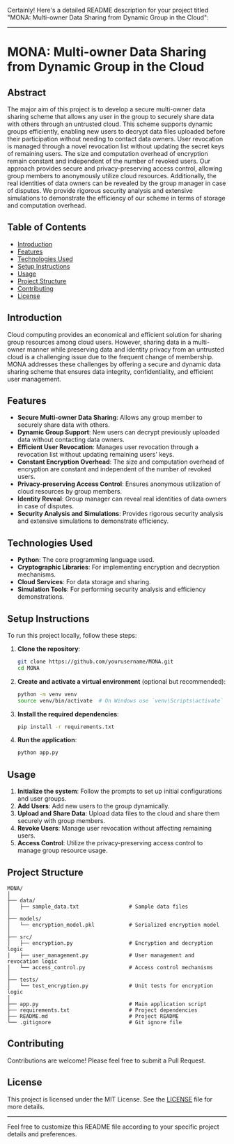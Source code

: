 Certainly! Here's a detailed README description for your project titled "MONA: Multi-owner Data Sharing from Dynamic Group in the Cloud":

---

# MONA: Multi-owner Data Sharing from Dynamic Group in the Cloud

## Abstract
The major aim of this project is to develop a secure multi-owner data sharing scheme that allows any user in the group to securely share data with others through an untrusted cloud. This scheme supports dynamic groups efficiently, enabling new users to decrypt data files uploaded before their participation without needing to contact data owners. User revocation is managed through a novel revocation list without updating the secret keys of remaining users. The size and computation overhead of encryption remain constant and independent of the number of revoked users. Our approach provides secure and privacy-preserving access control, allowing group members to anonymously utilize cloud resources. Additionally, the real identities of data owners can be revealed by the group manager in case of disputes. We provide rigorous security analysis and extensive simulations to demonstrate the efficiency of our scheme in terms of storage and computation overhead.

## Table of Contents
- [Introduction](#introduction)
- [Features](#features)
- [Technologies Used](#technologies-used)
- [Setup Instructions](#setup-instructions)
- [Usage](#usage)
- [Project Structure](#project-structure)
- [Contributing](#contributing)
- [License](#license)

## Introduction
Cloud computing provides an economical and efficient solution for sharing group resources among cloud users. However, sharing data in a multi-owner manner while preserving data and identity privacy from an untrusted cloud is a challenging issue due to the frequent change of membership. MONA addresses these challenges by offering a secure and dynamic data sharing scheme that ensures data integrity, confidentiality, and efficient user management.

## Features
- **Secure Multi-owner Data Sharing**: Allows any group member to securely share data with others.
- **Dynamic Group Support**: New users can decrypt previously uploaded data without contacting data owners.
- **Efficient User Revocation**: Manages user revocation through a revocation list without updating remaining users' keys.
- **Constant Encryption Overhead**: The size and computation overhead of encryption are constant and independent of the number of revoked users.
- **Privacy-preserving Access Control**: Ensures anonymous utilization of cloud resources by group members.
- **Identity Reveal**: Group manager can reveal real identities of data owners in case of disputes.
- **Security Analysis and Simulations**: Provides rigorous security analysis and extensive simulations to demonstrate efficiency.

## Technologies Used
- **Python**: The core programming language used.
- **Cryptographic Libraries**: For implementing encryption and decryption mechanisms.
- **Cloud Services**: For data storage and sharing.
- **Simulation Tools**: For performing security analysis and efficiency demonstrations.

## Setup Instructions
To run this project locally, follow these steps:

1. **Clone the repository**:
    ```bash
    git clone https://github.com/yourusername/MONA.git
    cd MONA
    ```

2. **Create and activate a virtual environment** (optional but recommended):
    ```bash
    python -m venv venv
    source venv/bin/activate  # On Windows use `venv\Scripts\activate`
    ```

3. **Install the required dependencies**:
    ```bash
    pip install -r requirements.txt
    ```

4. **Run the application**:
    ```bash
    python app.py
    ```

## Usage
1. **Initialize the system**: Follow the prompts to set up initial configurations and user groups.
2. **Add Users**: Add new users to the group dynamically.
3. **Upload and Share Data**: Upload data files to the cloud and share them securely with group members.
4. **Revoke Users**: Manage user revocation without affecting remaining users.
5. **Access Control**: Utilize the privacy-preserving access control to manage group resource usage.

## Project Structure
```
MONA/
│
├── data/
│   ├── sample_data.txt                # Sample data files
│
├── models/
│   └── encryption_model.pkl           # Serialized encryption model
│
├── src/
│   ├── encryption.py                  # Encryption and decryption logic
│   ├── user_management.py             # User management and revocation logic
│   └── access_control.py              # Access control mechanisms
│
├── tests/
│   └── test_encryption.py             # Unit tests for encryption logic
│
├── app.py                             # Main application script
├── requirements.txt                   # Project dependencies
├── README.md                          # Project README
└── .gitignore                         # Git ignore file
```

## Contributing
Contributions are welcome! Please feel free to submit a Pull Request.

## License
This project is licensed under the MIT License. See the [LICENSE](LICENSE) file for more details.

---

Feel free to customize this README file according to your specific project details and preferences.
